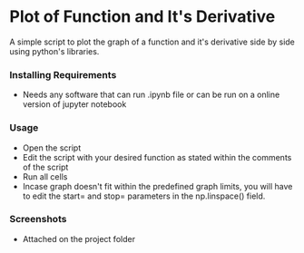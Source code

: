 # Plot of Function and It's Derivative

A simple script to plot the graph of a function and it's derivative side by side using python's libraries.

### Installing Requirements

- Needs any software that can run .ipynb file or can be run on a online version of jupyter notebook

### Usage

- Open the script
- Edit the script with your desired function as stated within the comments of the script
- Run all cells
- Incase graph doesn't fit within the predefined graph limits, you will have to edit the start= and stop= parameters in the np.linspace() field.

### Screenshots

- Attached on the project folder
